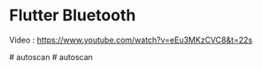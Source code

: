# Flutter Bluetooth

Video : https://www.youtube.com/watch?v=eEu3MKzCVC8&t=22s


#   a u t o s c a n  
 #   a u t o s c a n  
 